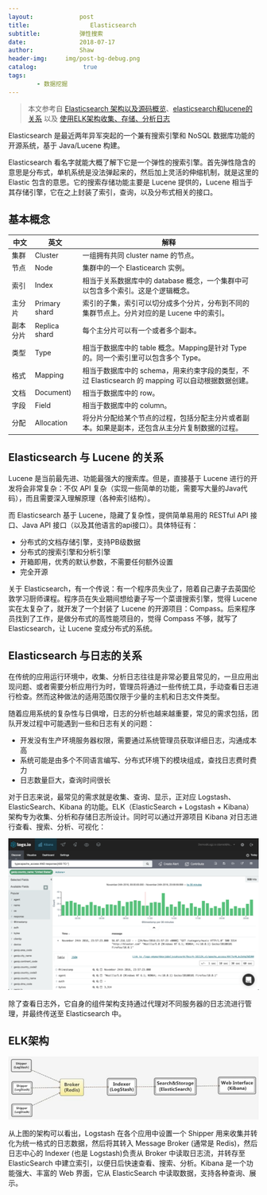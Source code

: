 ```yaml
---
layout:             post
title:                 Elasticsearch
subtitle:           弹性搜索
date:      	        2018-07-17
author:             Shaw
header-img:     img/post-bg-debug.png
catalog: 	         true
tags:
        - 数据挖掘
---
```

>本文参考自 [Elasticsearch 架构以及源码概览](https://www.jianshu.com/p/24b90cecf161)、[elasticsearch和lucene的关系](https://blog.csdn.net/qq_15175765/article/details/78861947) 以及 [使用ELK架构收集、存储、分析日志](https://zhuanlan.zhihu.com/p/21333411) 

Elasticsearch 是最近两年异军突起的一个兼有搜索引擎和 NoSQL 数据库功能的开源系统，基于 Java/Lucene 构建。

Elasticsearch 看名字就能大概了解下它是一个弹性的搜索引擎。首先弹性隐含的意思是分布式，单机系统是没法弹起来的，然后加上灵活的伸缩机制，就是这里的 Elastic 包含的意思。它的搜索存储功能主要是 Lucene 提供的，Lucene 相当于其存储引擎，它在之上封装了索引，查询，以及分布式相关的接口。

基本概念
-

中文 | 英文 | 解释
-|-|-
集群 | Cluster |一组拥有共同 cluster name 的节点。
节点 | Node | 集群中的一个 Elasticearch 实例。
索引 | Index | 相当于关系数据库中的 database 概念，一个集群中可以包含多个索引。这是个逻辑概念。
主分片 | Primary shard | 索引的子集，索引可以切分成多个分片，分布到不同的集群节点上。分片对应的是 Lucene 中的索引。
副本分片 | Replica shard | 每个主分片可以有一个或者多个副本。
类型 | Type | 相当于数据库中的 table 概念。Mapping是针对 Type 的。同一个索引里可以包含多个 Type。
格式 | Mapping | 相当于数据库中的 schema，用来约束字段的类型，不过 Elasticsearch 的 mapping 可以自动根据数据创建。
文档 | Document) | 相当于数据库中的 row。
字段 | Field |相当于数据库中的 column。
分配 | Allocation | 将分片分配给某个节点的过程，包括分配主分片或者副本。如果是副本，还包含从主分片复制数据的过程。

Elasticsearch 与 Lucene 的关系
-
Lucene 是当前最先进、功能最强大的搜索库。但是，直接基于 Lucene 进行的开发将会非常复杂：不仅 API 复杂（实现一些简单的功能，需要写大量的Java代码），而且需要深入理解原理（各种索引结构）。

而 Elasticsearch 基于 Lucene，隐藏了复杂性，提供简单易用的 RESTful API 接口、Java API 接口（以及其他语言的api接口）。具体特征有：

- 分布式的文档存储引擎，支持PB级数据
- 分布式的搜索引擎和分析引擎
- 开箱即用，优秀的默认参数，不需要任何额外设置
- 完全开源


关于 Elasticsearch，有一个传说：有一个程序员失业了，陪着自己妻子去英国伦敦学习厨师课程。程序员在失业期间想给妻子写一个菜谱搜索引擎，觉得 Lucene 实在太复杂了，就开发了一个封装了 Lucene 的开源项目：Compass。后来程序员找到了工作，是做分布式的高性能项目的，觉得 Compass 不够，就写了 Elasticsearch，让 Lucene 变成分布式的系统。

Elasticsearch 与日志的关系
-
在传统的应用运行环境中，收集、分析日志往往是非常必要且常见的，一旦应用出现问题、或者需要分析应用行为时，管理员将通过一些传统工具，手动查看日志进行检查。然而这种做法的适用范围仅限于少量的主机和日志文件类型。

随着应用系统的复杂性与日俱增，日志的分析也越来越重要，常见的需求包括，团队开发过程中可能遇到一些和日志有关的问题：

- 开发没有生产环境服务器权限，需要通过系统管理员获取详细日志，沟通成本高
- 系统可能是由多个不同语言编写、分布式环境下的模块组成，查找日志费时费力
- 日志数量巨大，查询时间很长

对于日志来说，最常见的需求就是收集、查询、显示，正对应 Logstash、ElasticSearch、Kibana 的功能。ELK（ElasticSearch + Logstash + Kibana）架构专为收集、分析和存储日志所设计。同时可以通过开源项目 Kibana 对日志进行查看、搜索、分析、可视化：

![](https://raw.githubusercontent.com/xiaoran-tang/xiaoran-tang.github.io/master/img/Kibana.png)

除了查看日志外，它自身的组件架构支持通过代理对不同服务器的日志流进行管理，并最终传送至 Elasticsearch 中。

ELK架构
-

![](https://raw.githubusercontent.com/xiaoran-tang/xiaoran-tang.github.io/master/img/ELK.jpg)

从上图的架构可以看出，Logstash 在各个应用中设置一个 Shipper 用来收集并转化为统一格式的日志数据，然后将其转入 Message Broker (通常是 Redis)，然后日志中心的 Indexer (也是 Logstash)负责从 Broker 中读取日志流，并转存至 ElasticSearch 中建立索引，以便日后快速查看、搜索、分析。Kibana 是一个功能强大、丰富的 Web 界面，它从 ElasticSearch 中读取数据，支持各种查询、展示。